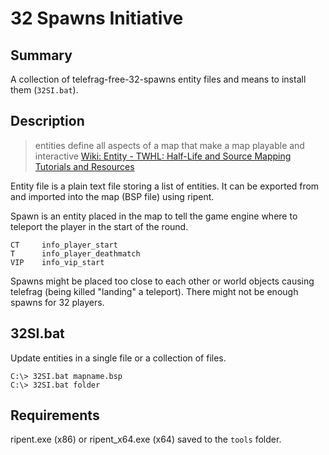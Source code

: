 # 32 Spawns Initiative

## Summary
A collection of telefrag-free-32-spawns entity files and means to install them (`32SI.bat`).

## Description
> entities define all aspects of a map that make a map playable and interactive
[Wiki: Entity - TWHL: Half-Life and Source Mapping Tutorials and Resources](https://twhl.info/wiki/page/entity)

Entity file is a plain text file storing a list of entities. It can be exported from and imported into the map (BSP file) using ripent.

Spawn is an entity placed in the map to tell the game engine where to teleport the player in the start of the round.

    CT     info_player_start
    T      info_player_deathmatch
    VIP    info_vip_start

Spawns might be placed too close to each other or world objects causing telefrag (being killed "landing" a teleport). There might not be enough spawns for 32 players.

## 32SI.bat
Update entities in a single file or a collection of files.

    C:\> 32SI.bat mapname.bsp
    C:\> 32SI.bat folder

## Requirements
ripent.exe (x86) or ripent_x64.exe (x64) saved to the `tools` folder.
